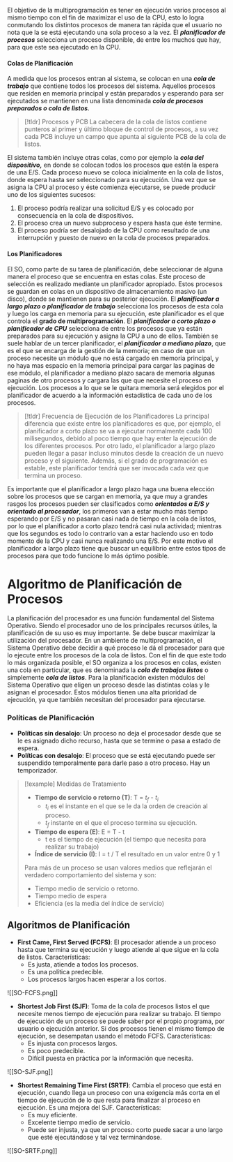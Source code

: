 El objetivo de la multiprogramación es tener en ejecución varios procesos al mismo tiempo con el fin de maximizar el uso de la CPU, esto lo logra conmutando los distintos procesos de manera tan rápida que el usuario no nota que la se está ejecutando una sola proceso a la vez.
El ***planificador de procesos*** selecciona un proceso disponible, de entre los muchos que hay, para que este sea ejecutado en la CPU.

#### Colas de Planificación

A medida que los procesos entran al sistema, se colocan en una ***cola de trabajo*** que contiene todos los procesos del sistema. Aquellos procesos que residen en memoria principal y están preparados y esperando para ser ejecutados se mantienen en una lista denominada ***cola de procesos preparados o cola de listos***.

>[!tldr] Procesos y PCB
>La cabecera de la cola de listos contiene punteros al primer y último bloque de control de procesos, a su vez cada PCB incluye un campo que apunta al siguiente PCB de la cola de listos.

El sistema también incluye otras colas, como por ejemplo la ***cola del dispositivo,*** en donde se colocan todos los procesos que estén la espera de una E/S.
Cada proceso nuevo se coloca inicialmente en la cola de listos, donde espera hasta ser seleccionado para su ejecución. Una vez que se asigna la CPU al proceso y éste comienza ejecutarse, se puede producir uno de los siguientes sucesos:

1. El proceso podría realizar una solicitud E/S y es colocado por consecuencia en la cola de dispositivos.
2. El proceso crea un nuevo subproceso y espera hasta que éste termine.
3. El proceso podría ser desalojado de la CPU como resultado de una interrupción y puesto de nuevo en la cola de procesos preparados.

#### Los Planificadores

El SO, como parte de su tarea de planificación, debe seleccionar de alguna manera el proceso que se encuentra en estas colas. Este proceso de selección es realizado mediante un planificador apropiado.
Estos procesos se guardan en colas en un dispositivo de almacenamiento masivo (un disco), donde se mantienen para su posterior ejecución. El ***planificador a largo plazo o planificador de trabajo*** selecciona los procesos de esta cola y luego los carga en memoria para su ejecución, este planificador es el que controla el **grado de multiprogramación**. El ***planificador a corto plazo o planificador de CPU*** selecciona de entre los procesos que ya están preparados para su ejecución y asigna la CPU a uno de ellos. También se suele hablar de un tercer planificador, el ***planificador a mediano plazo***, que es el que se encarga de la gestión de la memoria; en caso de que un proceso necesite un módulo que no está cargado en memoria principal, y no haya mas espacio en la memoria principal para cargar las paginas de ese módulo, el planificador a mediano plazo sacara de memoria algunas paginas de otro procesos y cargara las que que necesite el proceso en ejecución. Los procesos a lo que se le quitara memoria será elegidos por el planificador de acuerdo a la información estadística de cada uno de los procesos.

>[!tldr] Frecuencia de Ejecución de los Planificadores
>La principal diferencia que existe entre los planificadores es que, por ejemplo, el planificador a corto plazo se va a ejecutar normalmente cada 100 milisegundos, debido al poco tiempo que hay enter la ejecución de los diferentes procesos.
>Por otro lado, el planificador a largo plazo pueden llegar a pasar incluso minutos desde la creación de un nuevo proceso y el siguiente. Además, si el grado de programación es estable, este planificador tendrá que ser invocada cada vez que termina un proceso.

Es importante que el planificador a largo plazo haga una buena elección sobre los procesos que se cargan en memoria, ya que muy a grandes rasgos los procesos pueden ser clasificados como ***orientados a E/S y orientado al procesador***, los primeros van a estar mucho más tiempo esperando por E/S y no pasaran casi nada de tiempo en la cola de listos, por lo que el planificador a corto plazo tendrá casi nula actividad; mientras que los segundos es todo lo contrario van a estar haciendo uso en todo momento de la CPU y casi nunca realizando una E/S. Por este motivo el planificador a largo plazo tiene que buscar un equilibrio entre estos tipos de procesos para que todo funcione lo más óptimo posible.

# Algoritmo de Planificación de Procesos

La planificación del procesador es una función fundamental del Sistema Operativo. Siendo el procesador uno de los principales recursos útiles, la planificación de su uso es muy importante. Se debe buscar maximizar la utilización del procesador. En un ambiente de multiprogramación, el Sistema Operativo debe decidir a qué proceso le dá el procesador para que lo ejecute entre los procesos de la cola de listos.
Con el fin de que este todo lo más organizada posible, el SO organiza a los procesos en colas, existen una cola en particular, que es denominada la ***cola de trabajos listos*** o simplemente ***cola de listos***.
Para la planificación existen módulos del Sistema Operativo que eligen un proceso desde las distintas colas y le asignan el procesador. Estos módulos tienen una alta prioridad de ejecución, ya que también necesitan del procesador para ejecutarse.

### Políticas de Planificación

- **Políticas sin desalojo**: Un proceso no deja el procesador desde que se le es asignado dicho recurso, hasta que se termine o pasa a estado de espera.
- **Políticas con desalojo**: El proceso que se está ejecutando puede ser suspendido temporalmente para darle paso a otro proceso. Hay un temporizador.

>[!example] Medidas de Tratamiento
>- **Tiempo de servicio o retorno (T)**: T = $t_f$ - $t_i$
>	- $t_i$ es el instante en el que se le da la orden de creación al proceso.
>	- $t_f$ instante en el que el proceso termina su ejecución.
>- **Tiempo de espera (E)**: E = T - t
>	- t es el tiempo de ejecución (el tiempo que necesita para realizar su trabajo)
>- **Índice de servicio (I)**: I = t / T el resultado en un valor entre 0 y 1
>
>Para más de un proceso se usan valores medios que reflejarán el verdadero comportamiento del sistema y son:
>- Tiempo medio de servicio o retorno.
>- Tiempo medio de espera
>- Eficiencia (es la media del índice de servicio)

## Algoritmos de Planificación

- **First Came, First Served (FCFS)**: El procesador atiende a un proceso hasta que termina su ejecución y luego atiende al que sigue en la cola de listos. Características:
	- Es justa, atiende a todos los procesos.
	- Es una política predecible.
	- Los procesos largos hacen esperar a los cortos.

![[SO-FCFS.png]]

- **Shortest Job First (SJF)**: Toma de la cola de procesos listos el que necesite menos tiempo de ejecución para realizar su trabajo. El tiempo de ejecución de un proceso se puede saber por el propio programa, por usuario o ejecución anterior. Si dos procesos tienen el mismo tiempo de ejecución, se desempatan usando el método FCFS. Características:
	- Es injusta con procesos largos.
	- Es poco predecible.
	- Difícil puesta en práctica por la información que necesita.

![[SO-SJF.png]]

- **Shortest Remaining Time First (SRTF)**: Cambia el proceso que está en ejecución, cuando llega un proceso con una exigencia más corta en el tiempo de ejecución de lo que resta para finalizar al proceso en ejecución. Es una mejora del SJF. Características:
	- Es muy eficiente.
	- Excelente tiempo medio de servicio.
	- Puede ser injusta, ya que un proceso corto puede sacar a uno largo que esté ejecutándose y tal vez terminándose.

![[SO-SRTF.png]]
